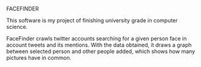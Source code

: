 FACEFINDER

This software is my project of finishing university grade in computer science.

FaceFinder crawls twitter accounts searching for a given person face in account tweets and its mentions.
With the data obtained, it draws a graph between selected person and other people added, which shows how many pictures have in common.

